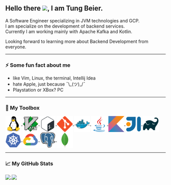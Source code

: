 ## Hello there <img src="https://raw.githubusercontent.com/MartinHeinz/MartinHeinz/master/wave.gif" width="30px">, I am Tung Beier.

A Software Engineer specializing in JVM technologies and GCP.  
I am specialize on the development of backend services.  
Currently I am working mainly with Apache Kafka and Kotlin.

Looking forward to learning more about Backend Development from everyone.

---

### ⚡ Some fun fact about me
  * like Vim, Linux, the terminal, Intellij Idea
  * hate Apple, just because ¯\\\_(ツ)_/¯
  * Playstation or XBox? PC

---

### 🧰 My Toolbox

<a href="https://github.com/devicons/devicon/blob/master/icons/linux/linux-original.svg">
  <img align="center" src="https://github.com/devicons/devicon/blob/master/icons/linux/linux-original.svg" alt="CSS" width="50" height="50"/> 
</a>
<a href="https://github.com/devicons/devicon/blob/master/icons/vim/vim-original.svg">
  <img align="center" src="https://github.com/devicons/devicon/blob/master/icons/vim/vim-original.svg" alt="CSS" width="50" height="50"/> 
</a>
<a href="https://github.com/devicons/devicon/blob/master/icons/bash/bash-original.svg">
  <img align="center" src="https://github.com/devicons/devicon/blob/master/icons/bash/bash-original.svg" alt="CSS" width="50" height="50"/> 
</a>
<a href="https://github.com/devicons/devicon/blob/master/icons/git/git-original.svg">
  <img align="center" src="https://github.com/devicons/devicon/blob/master/icons/git/git-original.svg" alt="CSS" width="50" height="50"/> 
</a>
<a href="https://github.com/devicons/devicon/blob/master/icons/docker/docker-original.svg">
  <img align="center" src="https://github.com/devicons/devicon/blob/master/icons/docker/docker-original.svg" alt="CSS" width="50" height="50"/> 
</a>
<a href="https://github.com/devicons/devicon/blob/master/icons/java/java-original.svg">
  <img align="center" src="https://github.com/devicons/devicon/blob/master/icons/java/java-original.svg" alt="CSS" width="50" height="50"/> 
</a>
<a href="https://github.com/devicons/devicon/blob/master/icons/kotlin/kotlin-original.svg">
  <img align="center" src="https://github.com/devicons/devicon/blob/master/icons/kotlin/kotlin-original.svg" alt="CSS" width="50" height="50"/> 
</a>
<a href="https://github.com/devicons/devicon/blob/master/icons/intellij/intellij-original.svg">
  <img align="center" src="https://github.com/devicons/devicon/blob/master/icons/intellij/intellij-original.svg" alt="CSS" width="50" height="50"/> 
</a>
<a href="https://github.com/devicons/devicon/blob/master/icons/gradle/gradle-plain.svg">
  <img align="center" src="https://github.com/devicons/devicon/blob/master/icons/gradle/gradle-plain.svg" alt="CSS" width="50" height="50"/> 
</a>
<a href="https://github.com/devicons/devicon/blob/master/icons/kubernetes/kubernetes-plain.svg">
  <img align="center" src="https://github.com/devicons/devicon/blob/master/icons/kubernetes/kubernetes-plain.svg" alt="CSS" width="50" height="50"/> 
</a>
<a href="https://github.com/devicons/devicon/blob/master/icons/googlecloud/googlecloud-original.svg">
  <img align="center" src="https://github.com/devicons/devicon/blob/master/icons/googlecloud/googlecloud-original.svg" alt="CSS" width="50" height="50"/> 
</a>
<a href="https://github.com/devicons/devicon/blob/master/icons/postgresql/postgresql-original.svg">
  <img align="center" src="https://github.com/devicons/devicon/blob/master/icons/postgresql/postgresql-original.svg" alt="CSS" width="50" height="50"/> 
</a>
<a href="https://github.com/devicons/devicon/blob/master/icons/mongodb/mongodb-original.svg">
 <img align="center" src="https://github.com/devicons/devicon/blob/master/icons/mongodb/mongodb-original.svg" alt="CSS" width="50" height="50"/>
</a>

---

### &#x1f4c8; My GitHub Stats

<a href="https://github.com/anuraghazra/github-readme-stats">
  <img align="center" src="https://github-readme-stats.vercel.app/api/top-langs/?username=beiertu-mms&langs_count=10&layout=compact&theme=onedark&hide_title=true&hide=css&exclude_repo=dwm,st,dmenu,dwmblocks" />
</a>
<a href="https://github.com/anuraghazra/github-readme-stats">
  <img align="center" src="https://github-readme-stats.vercel.app/api?username=beiertu-mms&count_private=true&show_icons=true&theme=onedark&hide_title=true" />
</a>

